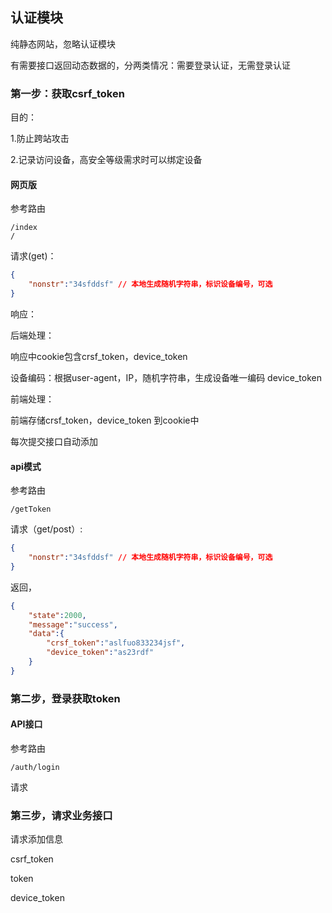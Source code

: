 ## 认证模块

纯静态网站，忽略认证模块



有需要接口返回动态数据的，分两类情况：需要登录认证，无需登录认证



### 第一步：获取csrf_token

目的：

1.防止跨站攻击

2.记录访问设备，高安全等级需求时可以绑定设备



#### 网页版

参考路由

```url
/index
/
```

请求(get)：

```json
{
    "nonstr":"34sfddsf" // 本地生成随机字符串，标识设备编号，可选
}
```

响应：

后端处理：

响应中cookie包含crsf_token，device_token

设备编码：根据user-agent，IP，随机字符串，生成设备唯一编码 device_token

前端处理：

前端存储crsf_token，device_token 到cookie中

每次提交接口自动添加

#### api模式

参考路由

```url
/getToken
```

请求（get/post）:

```json
{
    "nonstr":"34sfddsf" // 本地生成随机字符串，标识设备编号，可选
}
```

返回，

```json
{
	"state":2000,
	"message":"success",
	"data":{
		"crsf_token":"aslfuo833234jsf",
		"device_token":"as23rdf"
	}
}
```



### 第二步，登录获取token

#### API接口

参考路由

```url
/auth/login
```

请求



### 第三步，请求业务接口

请求添加信息

csrf_token

token

device_token
